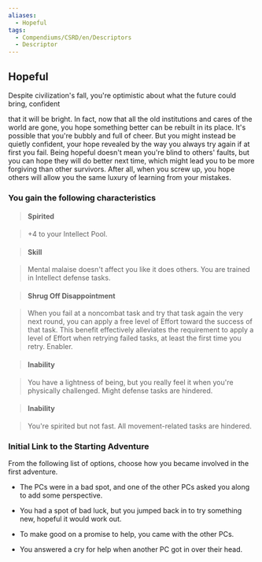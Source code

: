 ```yaml
---
aliases:
  - Hopeful
tags:
  - Compendiums/CSRD/en/Descriptors
  - Descriptor
---
```

  
## Hopeful    
Despite civilization's fall, you're optimistic about what the future could bring, confident   
that it will be bright. In fact, now that all the old institutions and cares of the world are gone, you hope something better can be rebuilt in its place. It's possible that you're bubbly and full of cheer. But you might instead be quietly confident, your hope revealed by the way you always try again if at first you fail. Being hopeful doesn't mean you're blind to others' faults, but you can hope they will do better next time, which might lead you to be more forgiving than other survivors. After all, when you screw up, you hope others will allow you the same luxury of learning from your mistakes.  
### You gain the following characteristics    
> #### Spirited  
> +4 to your Intellect Pool.    
  
> #### Skill  
> Mental malaise doesn't affect you like it does others. You are trained in Intellect defense tasks.    
  
> #### Shrug Off Disappointment  
> When you fail at a noncombat task and try that task again the very next round, you can apply a free level of Effort toward the success of that task. This benefit effectively alleviates the requirement to apply a level of Effort when retrying failed tasks, at least the first time you retry. Enabler.    
  
> #### Inability  
> You have a lightness of being, but you really feel it when you're physically challenged. Might defense tasks are hindered.    
  
> #### Inability  
> You're spirited but not fast. All movement-related tasks are hindered.    
  
### Initial Link to the Starting Adventure    
From the following list of options, choose how you became involved in the first adventure.    
- The PCs were in a bad spot, and one of the other PCs asked you along to add some perspective.    
- You had a spot of bad luck, but you jumped back in to try something new, hopeful it would work out.    
- To make good on a promise to help, you came with the other PCs.    
- You answered a cry for help when another PC got in over their head.  
